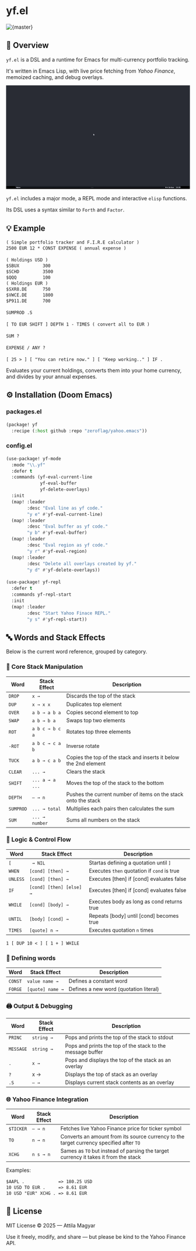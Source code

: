 # yf.el

![{master}](https://github.com/zeroflag/yahoo.emacs/actions/workflows/ci.yml/badge.svg)

## 📝 Overview

`yf.el` is a DSL and a runtime for Emacs for multi-currency portfolio tracking. 

It's written in Emacs Lisp, with live price fetching from *Yahoo Finance*, memoized caching, and debug overlays.

<img src="imgs/demo.gif" alt="fib" />

`yf.el` includes a major mode, a REPL mode and interactive `elisp` functions. 

Its DSL uses a syntax similar to `Forth` and `Factor`.


## 💡 Example

```Forth
( Simple portfolio tracker and F.I.R.E calculator )
2500 EUR 12 * CONST EXPENSE ( annual expense )

( Holdings USD )
$SBUX         300
$SCHD         3500
$QQQ          100
( Holdings EUR )
$SXR8.DE      750
$VWCE.DE      1800
$P911.DE      700

SUMPROD .S

[ TO EUR SHIFT ] DEPTH 1 - TIMES ( convert all to EUR )

SUM ?

EXPENSE / ANY ?

[ 25 > ] [ "You can retire now." ] [ "Keep working.." ] IF .
```

Evaluates your current holdings, converts them into your home currency, and divides by your annual expenses.

## ⚙️ Installation (Doom Emacs)

### packages.el

```lisp
(package! yf
  :recipe (:host github :repo "zeroflag/yahoo.emacs"))
```

### config.el

```lisp
(use-package! yf-mode
  :mode "\\.yf"
  :defer t
  :commands (yf-eval-current-line
             yf-eval-buffer
             yf-delete-overlays)
  :init
  (map! :leader
        :desc "Eval line as yf code."
        "y e" #'yf-eval-current-line)
  (map! :leader
        :desc "Eval buffer as yf code."
        "y b" #'yf-eval-buffer)
  (map! :leader
        :desc "Eval region as yf code."
        "y r" #'yf-eval-region)
  (map! :leader
        :desc "Delete all overlays created by yf."
        "y d" #'yf-delete-overlays))

(use-package! yf-repl
  :defer t
  :commands yf-repl-start
  :init
  (map! :leader
        :desc "Start Yahoo Finace REPL."
        "y s" #'yf-repl-start))
```

## 🔤 Words and Stack Effects

Below is the current word reference, grouped by category.

### 🔧 Core Stack Manipulation

| Word      | Stack Effect    | Description                                                           |
| --------- | --------------- | --------------------------------------------------------------------- |
| `DROP`    | `x →`           | Discards the top of the stack                                         |
| `DUP`     | `x → x x`       | Duplicates top element                                                |
| `OVER`    | `a b → a b a`   | Copies second element to top                                          |
| `SWAP`    | `a b → b a`     | Swaps top two elements                                                |
| `ROT`     | `a b c → b c a` | Rotates top three elements                                            |
| `-ROT`    | `a b c → c a b` | Inverse rotate                                                        |
| `TUCK`    | `a b → c a b`   | Copies the top of the stack and inserts it below the 2nd element      |
| `CLEAR`   | `... → `        | Clears the stack                                                      |
| `SHIFT`   | `... a → a ...` | Moves the top of the stack to the bottom                              |
| `DEPTH`   | `— → n`         | Pushes the current number of items on the stack onto the stack        |
| `SUMPROD` | `... → total`   | Multiplies each pairs then calculates the sum                         |
| `SUM`     | `... → number`  | Sums all numbers on the stack                                         |

### 🧠 Logic & Control Flow

| Word      | Stack Effect                 | Description                                   |
| --------- | -----------------------------| --------------------------------------------- |
| `[`       | ` → NIL`                     | Startas defining a quotation until `]`        |
| `WHEN`    | `[cond] [then] →`            | Executes `then` quotation if `cond` is true   |
| `UNLESS`  | `[cond] [then] →`            | Executes [then] if [cond] evaluates false     |
| `IF`      | `[cond] [then] [else] →`     | Executes [then] if [cond] evaluates false     |
| `WHILE`	  | `[cond] [body] →`            | Executes body as long as cond returns true    | 
| `UNTIL`   | `[body] [cond] →`            | Repeats [body] until [cond] becomes true      |
| `TIMES`   | `[quote] n →`                | Executes quotation `n` times                  |

```forth
1 [ DUP 10 < ] [ 1 + ] WHILE
```

### 🧠 Defining words

| Word      | Stack Effect                            | Description                                   |
| --------- | --------------------------------------- | --------------------------------------------- |
| `CONST`   | `value name →`                          | Defines a constant word                       |
| `FORGE`   | `[quote] name →`                        | Defines a new word (quotation literal)        |

### 🖨️ Output & Debugging

| Word     | Stack Effect   | Description                                                  |
| ---------| -------------- | ------------------------------------------------------------ |
| `PRINC`  | `string →`     | Pops and prints the top of the stack to stdout               |
| `MESSAGE`| `string →`     | Pops and prints the top of the stack to the message buffer   |
| `.`      | `x →`          | Pops and displays the top of the stack as an overlay         |
| `?`      |  x →           | Displays the top of stack as an overlay                      |
| `.S`     | `— →`          | Displays current stack contents as an overlay                |

### 🌐 Yahoo Finance Integration

| Word                 | Stack Effect    | Description                                                                             |
| -------------------- | --------------- | --------------------------------------------------------------------------------------- |
| `$TICKER`            | `— → n`         | Fetches live Yahoo Finance price for ticker symbol                                      |
| `TO`                 | `n → n`         | Converts an amount from its source currency to the target currency specified after `TO` |
| `XCHG`               | `n s → n`       | Sames as `TO` but instead of parsing the target currency it takes it from the stack     |

Examples:

```Forth
$AAPL .             => 180.25 USD
10 USD TO EUR .     => 8.61 EUR
10 USD "EUR" XCHG . => 8.61 EUR
```

## 📜 License

MIT License © 2025 — Attila Magyar

Use it freely, modify, and share — but please be kind to the Yahoo Finance API.
